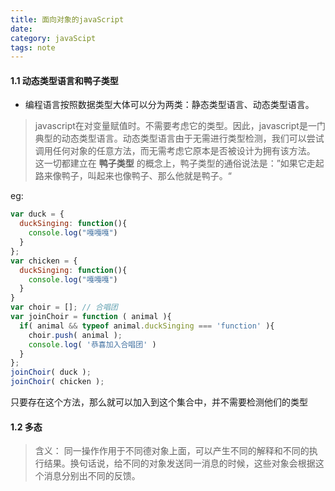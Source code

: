 ```yaml
---
title: 面向对象的javaScript
date: 
category: javaScipt
tags: note
---
```

#### 1.1 动态类型语言和鸭子类型
* 编程语言按照数据类型大体可以分为两类：静态类型语言、动态类型语言。
> javascript在对变量赋值时。不需要考虑它的类型。因此，javascript是一门典型的动态类型语言。动态类型语言由于无需进行类型检测，我们可以尝试调用任何对象的任意方法，而无需考虑它原本是否被设计为拥有该方法。
这一切都建立在 **鸭子类型** 的概念上，鸭子类型的通俗说法是：”如果它走起路来像鸭子，叫起来也像鸭子、那么他就是鸭子。“
<!--more-->

eg:
```javascript
var duck = {
  duckSinging: function(){
    console.log("嘎嘎嘎")
  }
};
var chicken = {
  duckSinging: function(){
    console.log("嘎嘎嘎")
  }
}
var choir = []; // 合唱团
var joinChoir = function ( animal ){
  if( animal && typeof animal.duckSinging === 'function' ){
    choir.push( animal );
    console.log( '恭喜加入合唱团' )
  }
};
joinChoir( duck );
joinChoir( chicken );
```
只要存在这个方法，那么就可以加入到这个集合中，并不需要检测他们的类型
#### 1.2 多态
> 含义： 同一操作作用于不同德对象上面，可以产生不同的解释和不同的执行结果。换句话说，给不同的对象发送同一消息的时候，这些对象会根据这个消息分别出不同的反馈。
